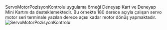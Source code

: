 ServoMotorPozisyonKontrolu uygulama örneği Deneyap Kart ve Deneyap Mini Kartını da desteklemektedir. Bu örnekte 180 derece açıyla çalışan servo motor seri terminale yazılan derece açısı kadar motor dönüş yapmaktadır.
![ServoMotorPozisyonKontrolu](https://github.com/deneyapkart/deneyapkart-arduino-core/blob/master/docs/ServoMotorPozisyonKontrolu.png)
